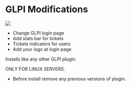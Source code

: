 # GLPI Modifications

![](https://repository-images.githubusercontent.com/82838019/574d7a00-884f-11e9-989c-31dbb428ba3b)

- Change GLPI login page
- Add stats bar for tickets
- Tickets indicators for users
- Add your logo at login page

Installs like any other GLPI plugin.

ONLY FOR LINUX SERVERS.

- Before install remove any previous versions of plugin.

